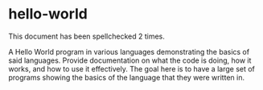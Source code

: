 hello-world
===========

This document has been spellchecked 2 times.

A Hello World program in various languages demonstrating the basics of said languages. Provide documentation on what the code is doing, how it works, and how to use it effectively. The goal here is to have a large set of programs showing the basics of the language that they were written in.

